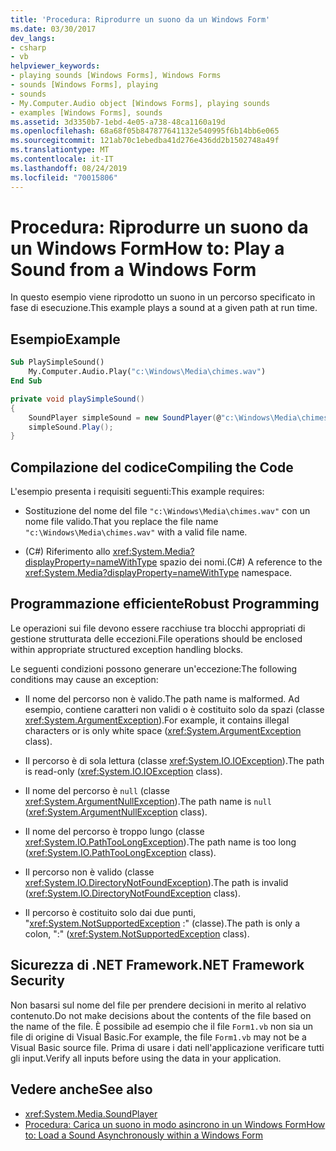 ```yaml
---
title: 'Procedura: Riprodurre un suono da un Windows Form'
ms.date: 03/30/2017
dev_langs:
- csharp
- vb
helpviewer_keywords:
- playing sounds [Windows Forms], Windows Forms
- sounds [Windows Forms], playing
- sounds
- My.Computer.Audio object [Windows Forms], playing sounds
- examples [Windows Forms], sounds
ms.assetid: 3d3350b7-1ebd-4e05-a738-48ca1160a19d
ms.openlocfilehash: 68a68f05b847877641132e540995f6b14bb6e065
ms.sourcegitcommit: 121ab70c1ebedba41d276e436dd2b1502748a49f
ms.translationtype: MT
ms.contentlocale: it-IT
ms.lasthandoff: 08/24/2019
ms.locfileid: "70015806"
---
```

# <a name="how-to-play-a-sound-from-a-windows-form"></a><span data-ttu-id="bc070-102">Procedura: Riprodurre un suono da un Windows Form</span><span class="sxs-lookup"><span data-stu-id="bc070-102">How to: Play a Sound from a Windows Form</span></span>
<span data-ttu-id="bc070-103">In questo esempio viene riprodotto un suono in un percorso specificato in fase di esecuzione.</span><span class="sxs-lookup"><span data-stu-id="bc070-103">This example plays a sound at a given path at run time.</span></span>

## <a name="example"></a><span data-ttu-id="bc070-104">Esempio</span><span class="sxs-lookup"><span data-stu-id="bc070-104">Example</span></span>

```vb
Sub PlaySimpleSound()
    My.Computer.Audio.Play("c:\Windows\Media\chimes.wav")
End Sub
```

```csharp
private void playSimpleSound()
{
    SoundPlayer simpleSound = new SoundPlayer(@"c:\Windows\Media\chimes.wav");
    simpleSound.Play();
}
```

## <a name="compiling-the-code"></a><span data-ttu-id="bc070-105">Compilazione del codice</span><span class="sxs-lookup"><span data-stu-id="bc070-105">Compiling the Code</span></span>
 <span data-ttu-id="bc070-106">L'esempio presenta i requisiti seguenti:</span><span class="sxs-lookup"><span data-stu-id="bc070-106">This example requires:</span></span>

- <span data-ttu-id="bc070-107">Sostituzione del nome del file `"c:\Windows\Media\chimes.wav"` con un nome file valido.</span><span class="sxs-lookup"><span data-stu-id="bc070-107">That you replace the file name `"c:\Windows\Media\chimes.wav"` with a valid file name.</span></span>

- <span data-ttu-id="bc070-108">(C#) Riferimento allo <xref:System.Media?displayProperty=nameWithType> spazio dei nomi.</span><span class="sxs-lookup"><span data-stu-id="bc070-108">(C#) A reference to the <xref:System.Media?displayProperty=nameWithType> namespace.</span></span>

## <a name="robust-programming"></a><span data-ttu-id="bc070-109">Programmazione efficiente</span><span class="sxs-lookup"><span data-stu-id="bc070-109">Robust Programming</span></span>
 <span data-ttu-id="bc070-110">Le operazioni sui file devono essere racchiuse tra blocchi appropriati di gestione strutturata delle eccezioni.</span><span class="sxs-lookup"><span data-stu-id="bc070-110">File operations should be enclosed within appropriate structured exception handling blocks.</span></span>

 <span data-ttu-id="bc070-111">Le seguenti condizioni possono generare un'eccezione:</span><span class="sxs-lookup"><span data-stu-id="bc070-111">The following conditions may cause an exception:</span></span>

- <span data-ttu-id="bc070-112">Il nome del percorso non è valido.</span><span class="sxs-lookup"><span data-stu-id="bc070-112">The path name is malformed.</span></span> <span data-ttu-id="bc070-113">Ad esempio, contiene caratteri non validi o è costituito solo da spazi (classe <xref:System.ArgumentException>).</span><span class="sxs-lookup"><span data-stu-id="bc070-113">For example, it contains illegal characters or is only white space (<xref:System.ArgumentException> class).</span></span>

- <span data-ttu-id="bc070-114">Il percorso è di sola lettura (classe <xref:System.IO.IOException>).</span><span class="sxs-lookup"><span data-stu-id="bc070-114">The path is read-only (<xref:System.IO.IOException> class).</span></span>

- <span data-ttu-id="bc070-115">Il nome del percorso è `null` (classe <xref:System.ArgumentNullException>).</span><span class="sxs-lookup"><span data-stu-id="bc070-115">The path name is `null` (<xref:System.ArgumentNullException> class).</span></span>

- <span data-ttu-id="bc070-116">Il nome del percorso è troppo lungo (classe <xref:System.IO.PathTooLongException>).</span><span class="sxs-lookup"><span data-stu-id="bc070-116">The path name is too long (<xref:System.IO.PathTooLongException> class).</span></span>

- <span data-ttu-id="bc070-117">Il percorso non è valido (classe <xref:System.IO.DirectoryNotFoundException>).</span><span class="sxs-lookup"><span data-stu-id="bc070-117">The path is invalid (<xref:System.IO.DirectoryNotFoundException> class).</span></span>

- <span data-ttu-id="bc070-118">Il percorso è costituito solo dai due punti, "<xref:System.NotSupportedException> :" (classe).</span><span class="sxs-lookup"><span data-stu-id="bc070-118">The path is only a colon, ":" (<xref:System.NotSupportedException> class).</span></span>

## <a name="net-framework-security"></a><span data-ttu-id="bc070-119">Sicurezza di .NET Framework</span><span class="sxs-lookup"><span data-stu-id="bc070-119">.NET Framework Security</span></span>
 <span data-ttu-id="bc070-120">Non basarsi sul nome del file per prendere decisioni in merito al relativo contenuto.</span><span class="sxs-lookup"><span data-stu-id="bc070-120">Do not make decisions about the contents of the file based on the name of the file.</span></span> <span data-ttu-id="bc070-121">È possibile ad esempio che il file `Form1.vb` non sia un file di origine di Visual Basic.</span><span class="sxs-lookup"><span data-stu-id="bc070-121">For example, the file `Form1.vb` may not be a Visual Basic source file.</span></span> <span data-ttu-id="bc070-122">Prima di usare i dati nell'applicazione verificare tutti gli input.</span><span class="sxs-lookup"><span data-stu-id="bc070-122">Verify all inputs before using the data in your application.</span></span>

## <a name="see-also"></a><span data-ttu-id="bc070-123">Vedere anche</span><span class="sxs-lookup"><span data-stu-id="bc070-123">See also</span></span>

- <xref:System.Media.SoundPlayer>
- [<span data-ttu-id="bc070-124">Procedura: Carica un suono in modo asincrono in un Windows Form</span><span class="sxs-lookup"><span data-stu-id="bc070-124">How to: Load a Sound Asynchronously within a Windows Form</span></span>](how-to-load-a-sound-asynchronously-within-a-windows-form.md)
